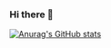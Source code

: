 ### Hi there 👋

[![Anurag's GitHub stats](https://github-readme-stats.vercel.app/api?username=mayankk104)](https://github.com/anuraghazra/github-readme-stats)

<!--
**Mayankk104/mayankk104** is a ✨ _special_ ✨ repository because its `README.md` (this file) appears on your GitHub profile.

Here are some ideas to get you started:

- 🔭 I’m currently working on ...
- 🌱 I’m currently learning ...
- 👯 I’m looking to collaborate on ...
- 🤔 I’m looking for help with ...
- 💬 Ask me about ...
- 📫 How to reach me: ...
- 😄 Pronouns: ...
- ⚡ Fun fact: ...
-->

